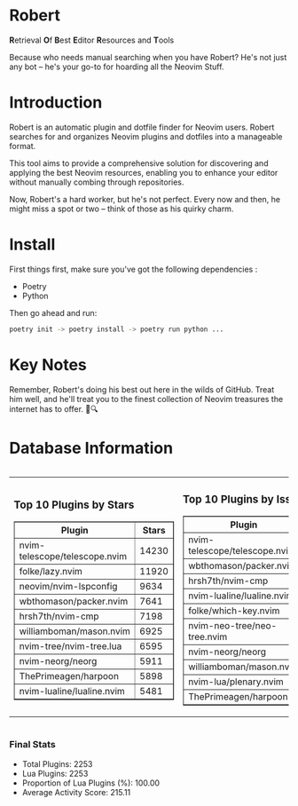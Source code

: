 # Robert

**R**etrieval
**O**f
**B**est
**E**ditor
**R**esources and
**T**ools

Because who needs manual searching when you have Robert?
He's not just any bot – he's your go-to for hoarding all the Neovim Stuff.

# Introduction
Robert is an automatic plugin and dotfile finder for Neovim users. Robert searches for and organizes Neovim plugins and dotfiles into a manageable format.

This tool aims to provide a comprehensive solution for discovering and applying the best Neovim resources, enabling you to enhance your editor without manually combing through repositories.

Now, Robert's a hard worker, but he's not perfect. Every now and then, he might miss a spot or two – think of those as his quirky charm. 

# Install
 First things first, make sure you've got the following dependencies :
  - Poetry 
  - Python 

Then go ahead and run:

```bash
poetry init -> poetry install -> poetry run python ...
```
# Key Notes

Remember, Robert's doing his best out here in the wilds of GitHub. Treat him well, and he'll treat you to the finest collection of Neovim treasures the internet has to offer. 🎩🔍


# Database Information

<div style='display:flex;flex-direction:row;justify-content:space-between;'><table><tr><td><h3>Top 10 Plugins by Stars</h3><table border="1"><tr><th>Plugin</th><th>Stars</th></tr><tr><td>nvim-telescope/telescope.nvim</td><td>14230</td></tr><tr><td>folke/lazy.nvim</td><td>11920</td></tr><tr><td>neovim/nvim-lspconfig</td><td>9634</td></tr><tr><td>wbthomason/packer.nvim</td><td>7641</td></tr><tr><td>hrsh7th/nvim-cmp</td><td>7198</td></tr><tr><td>williamboman/mason.nvim</td><td>6925</td></tr><tr><td>nvim-tree/nvim-tree.lua</td><td>6595</td></tr><tr><td>nvim-neorg/neorg</td><td>5911</td></tr><tr><td>ThePrimeagen/harpoon</td><td>5898</td></tr><tr><td>nvim-lualine/lualine.nvim</td><td>5481</td></tr></table></td><td><h3>Top 10 Plugins by Issues</h3><table border="1"><tr><th>Plugin</th><th>Issues</th></tr><tr><td>nvim-telescope/telescope.nvim</td><td>328</td></tr><tr><td>wbthomason/packer.nvim</td><td>305</td></tr><tr><td>hrsh7th/nvim-cmp</td><td>243</td></tr><tr><td>nvim-lualine/lualine.nvim</td><td>197</td></tr><tr><td>folke/which-key.nvim</td><td>190</td></tr><tr><td>nvim-neo-tree/neo-tree.nvim</td><td>189</td></tr><tr><td>nvim-neorg/neorg</td><td>171</td></tr><tr><td>williamboman/mason.nvim</td><td>159</td></tr><tr><td>nvim-lua/plenary.nvim</td><td>124</td></tr><tr><td>ThePrimeagen/harpoon</td><td>100</td></tr></table></td><td><h3>Top 10 Plugins by Forks</h3><table border="1"><tr><th>Plugin</th><th>Forks</th></tr><tr><td>neovim/nvim-lspconfig</td><td>2009</td></tr><tr><td>nvim-telescope/telescope.nvim</td><td>781</td></tr><tr><td>nvim-tree/nvim-tree.lua</td><td>595</td></tr><tr><td>nvim-lualine/lualine.nvim</td><td>446</td></tr><tr><td>hrsh7th/nvim-cmp</td><td>358</td></tr><tr><td>folke/tokyonight.nvim</td><td>349</td></tr><tr><td>ThePrimeagen/harpoon</td><td>342</td></tr><tr><td>jackMort/ChatGPT.nvim</td><td>302</td></tr><tr><td>nvimdev/lspsaga.nvim</td><td>279</td></tr><tr><td>folke/lazy.nvim</td><td>278</td></tr></table></td></tr></table></div>

### Final Stats
- Total Plugins: 2253
- Lua Plugins: 2253
- Proportion of Lua Plugins (%): 100.00
- Average Activity Score: 215.11
